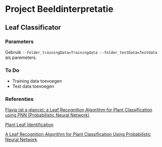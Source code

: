 # Project Beeldinterpretatie
## Leaf Classificator

### Parameters
Gebruik ```--folder_trainingData=Trainingdata --folder_testData=Testdata``` als paremeters.

### To Do
* Training data toevoegen
* Test data toevoegen

### Referenties
[Flavia (at a glance): a Leaf Recognition Algorithm for Plant Classification using PNN (Probabilistic Neural Network)](http://flavia.sourceforge.net/)

[Plant Leaf Identification](https://github.com/AayushG159/Plant-Leaf-Identification)

[A Leaf Recognition Algorithm for Plant Classification Using Probabilistic Neural Network](https://arxiv.org/pdf/0707.4289.pdf)
